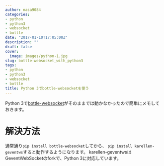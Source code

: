 ```yaml
---
author: nasa9084
categories:
- python
- python3
- websocket
- bottle
date: "2017-01-10T17:05:00Z"
description: ""
draft: false
cover:
  image: images/python-1.jpg
slug: bottle-websocket_with_python3
tags:
- python
- python3
- websocket
- bottle
title: Python 3でbottle-websocketを使う
---
```



Python 3で[bottle-websocket](https://github.com/zeekay/bottle-websocket)がそのままでは動かなかったので簡単にメモしておきます。

# 解決方法
通常通り`pip install bottle-websocket`してから、 `pip install karellen-geventws`すると動作するようになります。
karellen-geventwsはGeventWebSocketのforkで、Python 3に対応しています。

